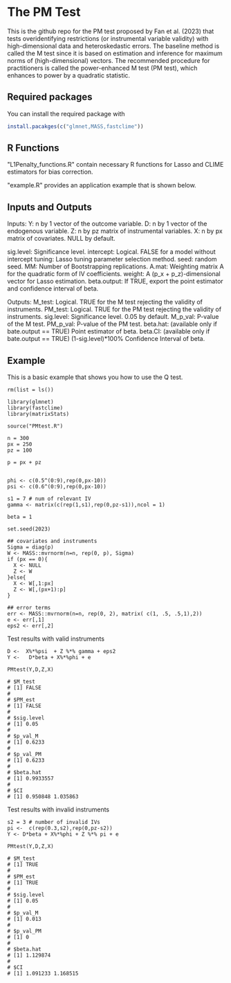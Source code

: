 # The PM Test 

This is the github repo for the PM test proposed by Fan et al. (2023) that tests overidentifying restrictions (or instrumental variable validity) with high-dimensional data and heteroskedastic errors. The baseline method is called the M test since it is based on estimation and inference for maximum norms of (high-dimensional) vectors. The recommended procedure for practitioners is called the power-enhanced M test (PM test), which enhances to power by a quadratic statistic. 

## Required packages 

You can install the required package with 

``` r
install.pacakges(c("glmnet,MASS,fastclime"))
```
## R Functions

"L1Penalty_functions.R"  contain necessary R functions for Lasso and CLIME estimators for bias correction. 

"example.R" provides an application example that is shown below.  

## Inputs and Outputs


Inputs:
   Y: n by 1 vector of the outcome variable.
   D: n by 1 vector of the endogenous variable.
   Z: n by pz matrix of instrumental variables.
   X: n by px matrix of covariates. NULL by default.

   sig.level: Significance level.
   intercept: Logical. FALSE for a model without intercept
   tuning: Lasso tuning parameter selection method.
   seed: random seed.
   MM: Number of Bootstrapping replications.
   A.mat: Weighting matrix A for the quadratic form of IV coefficients.
   weight: A (p_x + p_z)-dimensional vector for Lasso estimation.
   beta.output: If TRUE, export the point estimator and confidence interval of beta.

Outputs:
  M_test: Logical. TRUE for the M test rejecting the validity of instruments.
  PM_test: Logical. TRUE for the PM test rejecting the validity of instruments.
  sig.level: Significance level. 0.05 by default.
  M_p_val: P-value of the M test.
  PM_p_val: P-value of the PM test.
  beta.hat: (available only if bate.output == TRUE) Point estimator of beta.
  beta.CI: (available only if bate.output == TRUE) (1-sig.level)*100% Confidence Interval of beta.


## Example

This is a basic example that shows you how to use the Q test. 

```{r example}
rm(list = ls())

library(glmnet)
library(fastclime)
library(matrixStats) 

source("PMtest.R")

n = 300
px = 250
pz = 100 

p = px + pz


phi <- c(0.5^(0:9),rep(0,px-10))
psi <- c(0.6^(0:9),rep(0,px-10))

s1 = 7 # num of relevant IV
gamma <- matrix(c(rep(1,s1),rep(0,pz-s1)),ncol = 1)

beta = 1

set.seed(2023)

## covariates and instruments 
Sigma = diag(p)
W <- MASS::mvrnorm(n=n, rep(0, p), Sigma)
if (px == 0){
  X <- NULL
  Z <- W
}else{
  X <- W[,1:px]
  Z <- W[,(px+1):p]
}

## error terms 
err <- MASS::mvrnorm(n=n, rep(0, 2), matrix( c(1, .5, .5,1),2))
e <- err[,1]
eps2 <- err[,2]
```


Test results with valid instruments 
```{r}
D <-  X%*%psi  + Z %*% gamma + eps2
Y <-   D*beta + X%*%phi + e

PMtest(Y,D,Z,X) 

# $M_test
# [1] FALSE
# 
# $PM_est
# [1] FALSE
# 
# $sig.level
# [1] 0.05
# 
# $p_val_M
# [1] 0.6233
# 
# $p_val_PM
# [1] 0.6233
# 
# $beta.hat
# [1] 0.9933557
# 
# $CI
# [1] 0.950848 1.035863

```


Test results with invalid instruments 
```{r}
s2 = 3 # number of invalid IVs
pi <-  c(rep(0.3,s2),rep(0,pz-s2))
Y <- D*beta + X%*%phi + Z %*% pi + e

PMtest(Y,D,Z,X) 

# $M_test
# [1] TRUE
# 
# $PM_est
# [1] TRUE
# 
# $sig.level
# [1] 0.05
# 
# $p_val_M
# [1] 0.013
# 
# $p_val_PM
# [1] 0
# 
# $beta.hat
# [1] 1.129874
# 
# $CI
# [1] 1.091233 1.168515
```